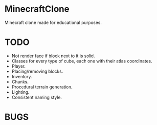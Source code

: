 # MinecraftClone

Minecraft clone made for educational purposes.

# TODO

- Not render face if block next to it is solid.
- Classes for every type of cube, each one with their atlas coordinates.
- Player.
- Placing/removing blocks.
- Inventory.
- Chunks.
- Procedural terrain generation.
- Lighting.
- Consistent naming style.

# BUGS